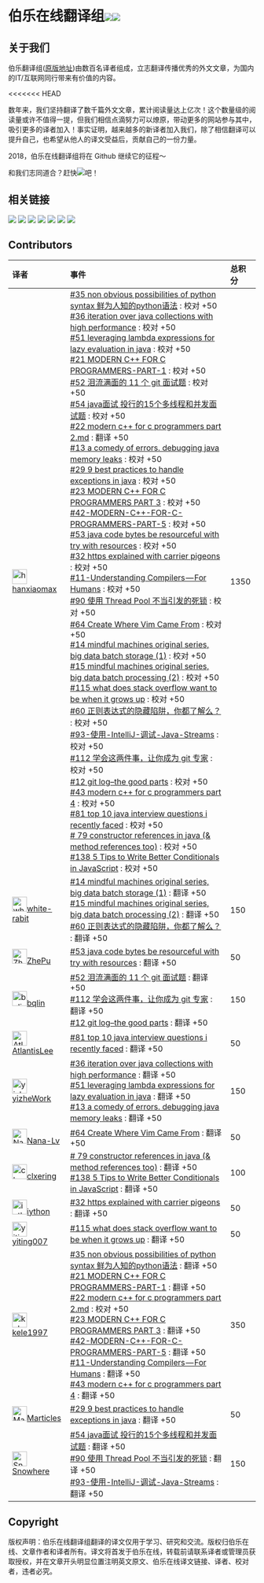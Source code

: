 # 伯乐在线翻译组[![](https://img.shields.io/badge/网站-伯乐在线-blue.svg?longCache=true&style=plastic)](http://www.jobbole.com/)[![](https://img.shields.io/badge/weibo-@伯乐在线-blue.svg?longCache=true&style=plastic)](https://weibo.com/jobbole)


## 关于我们 

伯乐翻译组([原版地址](http://fanyi.jobbole.com/))由数百名译者组成，立志翻译传播优秀的外文文章，为国内的IT/互联网同行带来有价值的内容。

<<<<<<< HEAD

数年来，我们坚持翻译了数千篇外文文章，累计阅读量达上亿次！这个数量级的阅读量或许不值得一提，但我们相信点滴努力可以燎原，带动更多的网站参与其中，吸引更多的译者加入！事实证明，越来越多的新译者加入我们，除了相信翻译可以提升自己，也希望从他人的译文受益后，贡献自己的一份力量。

2018，伯乐在线翻译组将在 Github 继续它的征程～

和我们志同道合？赶快[![](https://img.shields.io/badge/click-申请加入-green.svg?longCache=true&style=plastic)](https://github.com/jobbole/translation-playground/issues/new?title=%E8%AF%91%E8%80%85%E7%94%B3%E8%AF%B7&template=----.md)吧！


## 相关链接
[![](https://img.shields.io/badge/1.-项目地址-blue.svg?longCache=true&style=popout)](https://github.com/jobbole/translation-project)
[![](https://img.shields.io/badge/2.-帮助文档-blue.svg?longCache=true&style=popout)](https://github.com/jobbole/translation-project/wiki)
[![](https://img.shields.io/badge/3.-视频教程-blue.svg?longCache=true&style=popout)](https://www.bilibili.com/video/av27999596/)
[![](https://img.shields.io/badge/4.-待翻译文章-blue.svg?longCache=true&style=popout)](https://github.com/jobbole/translation-project/issues?q=is%3Aopen+is%3Aissue+label%3A%22B1-To+do%22)
[![](https://img.shields.io/badge/5.-waffle看板-blue.svg?longCache=true&style=popout)](https://waffle.io/jobbole/translation-warehouse)
[![](https://img.shields.io/badge/6.-问题反馈-blue.svg?longCache=true&style=popout)](https://github.com/jobbole/translation-playground)
[![](https://img.shields.io/badge/7.-Gitter-green.svg?longCache=true&style=popout)](https://gitter.im/translation-project/Lobby)

##  Contributors
|译者|事件|总积分|
|:---|:---|:---|
| <img alt="hanxiaomax" src="https://avatars1.githubusercontent.com/u/3370445?v=4&s=30" width='30px'>[hanxiaomax](https://github.com/hanxiaomax) |[#35 non obvious possibilities of python syntax 鲜为人知的python语法](https://github.com/jobbole/translation-project/pull/56) : 校对  +50<br>[#36 iteration over java collections with high performance](https://github.com/jobbole/translation-project/pull/59) : 校对  +50<br>[#51 leveraging lambda expressions for lazy evaluation in java](https://github.com/jobbole/translation-project/pull/67) : 校对  +50<br>[#21 MODERN C++ FOR C PROGRAMMERS-PART-1](https://github.com/jobbole/translation-project/pull/70) : 校对  +50<br>[#52 泪流满面的 11 个 git 面试题](https://github.com/jobbole/translation-project/pull/71) : 校对  +50<br>[#54 java面试 投行的15个多线程和并发面试题](https://github.com/jobbole/translation-project/pull/72) : 校对  +50<br>[#22 modern c++ for c programmers part 2.md](https://github.com/jobbole/translation-project/pull/74) : 翻译  +50<br>[#13 a comedy of errors. debugging java memory leaks](https://github.com/jobbole/translation-project/pull/75) : 校对  +50<br>[#29 9 best practices to handle exceptions in java](https://github.com/jobbole/translation-project/pull/76) : 校对  +50<br>[#23 MODERN C++ FOR C PROGRAMMERS PART 3](https://github.com/jobbole/translation-project/pull/78) : 校对  +50<br>[#42-MODERN-C++-FOR-C-PROGRAMMERS-PART-5](https://github.com/jobbole/translation-project/pull/85) : 校对  +50<br>[#53 java code bytes be resourceful with try with resources](https://github.com/jobbole/translation-project/pull/88) : 校对  +50<br>[#32 https explained with carrier pigeons](https://github.com/jobbole/translation-project/pull/92) : 校对  +50<br>[#11-Understanding Compilers — For Humans](https://github.com/jobbole/translation-project/pull/101) : 校对  +50<br>[#90 使用 Thread Pool 不当引发的死锁](https://github.com/jobbole/translation-project/pull/106) : 校对  +50<br>[#64 Create Where Vim Came From](https://github.com/jobbole/translation-project/pull/107) : 校对  +50<br>[#14 mindful machines original series, big data batch storage (1)](https://github.com/jobbole/translation-project/pull/108) : 校对  +50<br>[#15 mindful machines original series, big data batch processing (2)](https://github.com/jobbole/translation-project/pull/118) : 校对  +50<br>[#115 what does stack overflow want to be when it grows up](https://github.com/jobbole/translation-project/pull/119) : 校对  +50<br>[#60 正则表达式的隐藏陷阱，你都了解么？](https://github.com/jobbole/translation-project/pull/120) : 校对  +50<br>[#93-使用-IntelliJ-调试-Java-Streams](https://github.com/jobbole/translation-project/pull/121) : 校对  +50<br>[#112 学会这两件事，让你成为 git 专家](https://github.com/jobbole/translation-project/pull/122) : 校对  +50<br>[#12 git log–the good parts](https://github.com/jobbole/translation-project/pull/123) : 校对  +50<br>[#43 modern c++ for c programmers part 4](https://github.com/jobbole/translation-project/pull/127) : 校对  +50<br>[#81 top 10 java interview questions i recently faced](https://github.com/jobbole/translation-project/pull/130) : 校对  +50<br>[# 79 constructor references in java (& method references too)](https://github.com/jobbole/translation-project/pull/136) : 校对  +50<br>[#138 5 Tips to Write Better Conditionals in JavaScript](https://github.com/jobbole/translation-project/pull/139) : 校对  +50<br> | 1350| 
| <img alt="white-rabit" src="https://avatars2.githubusercontent.com/u/44086261?v=4&s=30" width='30px'>[white-rabit](https://github.com/white-rabit) |[#14 mindful machines original series, big data batch storage (1)](https://github.com/jobbole/translation-project/pull/108) : 翻译  +50<br>[#15 mindful machines original series, big data batch processing (2)](https://github.com/jobbole/translation-project/pull/118) : 翻译  +50<br>[#60 正则表达式的隐藏陷阱，你都了解么？](https://github.com/jobbole/translation-project/pull/120) : 翻译  +50<br> | 150| 
| <img alt="ZhePu" src="https://avatars0.githubusercontent.com/u/16314675?v=4&s=30" width='30px'>[ZhePu](https://github.com/ZhePu) |[#53 java code bytes be resourceful with try with resources](https://github.com/jobbole/translation-project/pull/88) : 翻译  +50<br> | 50| 
| <img alt="bqlin" src="https://avatars1.githubusercontent.com/u/13716794?v=4&s=30" width='30px'>[bqlin](https://github.com/bqlin) |[#52 泪流满面的 11 个 git 面试题](https://github.com/jobbole/translation-project/pull/71) : 翻译  +50<br>[#112 学会这两件事，让你成为 git 专家](https://github.com/jobbole/translation-project/pull/122) : 翻译  +50<br>[#12 git log–the good parts](https://github.com/jobbole/translation-project/pull/123) : 翻译  +50<br> | 150| 
| <img alt="AtlantisLee" src="https://avatars3.githubusercontent.com/u/43126516?v=4&s=30" width='30px'>[AtlantisLee](https://github.com/AtlantisLee) |[#81 top 10 java interview questions i recently faced](https://github.com/jobbole/translation-project/pull/130) : 翻译  +50<br> | 50| 
| <img alt="yizheWork" src="https://avatars1.githubusercontent.com/u/10849859?v=4&s=30" width='30px'>[yizheWork](https://github.com/yizheWork) |[#36 iteration over java collections with high performance](https://github.com/jobbole/translation-project/pull/59) : 翻译  +50<br>[#51 leveraging lambda expressions for lazy evaluation in java](https://github.com/jobbole/translation-project/pull/67) : 翻译  +50<br>[#13 a comedy of errors. debugging java memory leaks](https://github.com/jobbole/translation-project/pull/75) : 翻译  +50<br> | 150| 
| <img alt="Nana-Lv" src="https://avatars0.githubusercontent.com/u/27139283?v=4&s=30" width='30px'>[Nana-Lv](https://github.com/Nana-Lv) |[#64 Create Where Vim Came From](https://github.com/jobbole/translation-project/pull/107) : 翻译  +50<br> | 50| 
| <img alt="clxering" src="https://avatars3.githubusercontent.com/u/36018696?v=4&s=30" width='30px'>[clxering](https://github.com/clxering) |[# 79 constructor references in java (& method references too)](https://github.com/jobbole/translation-project/pull/136) : 翻译  +50<br>[#138 5 Tips to Write Better Conditionals in JavaScript](https://github.com/jobbole/translation-project/pull/139) : 翻译  +50<br> | 100| 
| <img alt="iython" src="https://avatars0.githubusercontent.com/u/29975749?v=4&s=30" width='30px'>[iython](https://github.com/iython) |[#32 https explained with carrier pigeons](https://github.com/jobbole/translation-project/pull/92) : 翻译  +50<br> | 50| 
| <img alt="yiting007" src="https://avatars2.githubusercontent.com/u/2716113?v=4&s=30" width='30px'>[yiting007](https://github.com/yiting007) |[#115 what does stack overflow want to be when it grows up](https://github.com/jobbole/translation-project/pull/119) : 翻译  +50<br> | 50| 
| <img alt="kele1997" src="https://avatars2.githubusercontent.com/u/24707678?v=4&s=30" width='30px'>[kele1997](https://github.com/kele1997) |[#35 non obvious possibilities of python syntax 鲜为人知的python语法](https://github.com/jobbole/translation-project/pull/56) : 翻译  +50<br>[#21 MODERN C++ FOR C PROGRAMMERS-PART-1](https://github.com/jobbole/translation-project/pull/70) : 翻译  +50<br>[#22 modern c++ for c programmers part 2.md](https://github.com/jobbole/translation-project/pull/74) : 校对  +50<br>[#23 MODERN C++ FOR C PROGRAMMERS PART 3](https://github.com/jobbole/translation-project/pull/78) : 翻译  +50<br>[#42-MODERN-C++-FOR-C-PROGRAMMERS-PART-5](https://github.com/jobbole/translation-project/pull/85) : 翻译  +50<br>[#11-Understanding Compilers — For Humans](https://github.com/jobbole/translation-project/pull/101) : 翻译  +50<br>[#43 modern c++ for c programmers part 4](https://github.com/jobbole/translation-project/pull/127) : 翻译  +50<br> | 350| 
| <img alt="Marticles" src="https://avatars3.githubusercontent.com/u/37302483?v=4&s=30" width='30px'>[Marticles](https://github.com/Marticles) |[#29 9 best practices to handle exceptions in java](https://github.com/jobbole/translation-project/pull/76) : 翻译  +50<br> | 50| 
| <img alt="Snowhere" src="https://avatars1.githubusercontent.com/u/5283862?v=4&s=30" width='30px'>[Snowhere](https://github.com/Snowhere) |[#54 java面试 投行的15个多线程和并发面试题](https://github.com/jobbole/translation-project/pull/72) : 翻译  +50<br>[#90 使用 Thread Pool 不当引发的死锁](https://github.com/jobbole/translation-project/pull/106) : 翻译  +50<br>[#93-使用-IntelliJ-调试-Java-Streams](https://github.com/jobbole/translation-project/pull/121) : 翻译  +50<br> | 150| 


## Copyright
版权声明：伯乐在线翻译组翻译的译文仅用于学习、研究和交流。版权归伯乐在线、文章作者和译者所有。译文将首发于伯乐在线，转载前请联系译者或管理员获取授权，并在文章开头明显位置注明英文原文、伯乐在线译文链接、译者、校对者，违者必究。
